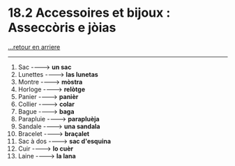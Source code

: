 # 18.2 Accessoires et bijoux : Asseccòris e jòias

[...retour en arriere](../../../menu_fiches.md)

---

1. Sac  ----> **un sac**
2. Lunettes  ----> **las lunetas**
3. Montre  ----> **mòstra**
4. Horloge ----> **relòtge**
5. Panier ----> **panièr**
6. Collier  ----> **colar**
7. Bague  ----> **baga**
8. Parapluie ----> **parapluèja**
9. Sandale  ----> **una sandala**
10. Bracelet  ----> **braçalet**
11. Sac à dos  ----> **sac d'esquina**
12. Cuir  ----> **lo cuèr**
13. Laine  ----> **la lana**